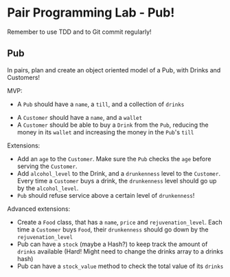 # Pair Programming Lab - Pub!

Remember to use TDD and to Git commit regularly!

## Pub

In pairs, plan and create an object oriented model of a Pub, with Drinks and Customers!

MVP:
  - A `Pub` should have a `name`, a `till`, and a collection of `drinks`
  <!-- - A `Drink` should have a `name`, and a `price` -->
  - A `Customer` should have a `name`, and a `wallet`
  - A `Customer` should be able to buy a `Drink` from the `Pub`, reducing the money in its `wallet` and increasing the money in the `Pub`'s `till`

Extensions:
  - Add an `age` to the `Customer`. Make sure the `Pub` checks the `age` before serving the `Customer`.
  - Add `alcohol_level` to the Drink, and a `drunkenness` level to the `Customer`. Every time a `Customer` buys a drink, the `drunkenness` level should go up by the `alcohol_level`.
  - `Pub` should refuse service above a certain level of `drunkenness`!

Advanced extensions:
  - Create a `Food` class, that has a `name`, `price` and `rejuvenation_level`. Each time a `Customer` buys `Food`, their `drunkenness` should go down by the `rejuvenation_level`
  - Pub can have a `stock` (maybe a Hash?) to keep track the amount of `drinks` available (Hard! Might need to change the drinks array to a drinks hash)
  - Pub can have a `stock_value` method to check the total value of its `drinks`

